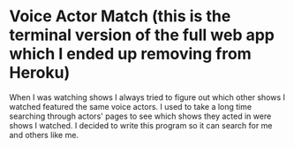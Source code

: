 # Voice Actor Match (this is the terminal version of the full web app which I ended up removing from Heroku)
When I was watching shows I always tried to figure out which other shows I watched featured the same voice actors. I used to take a long time searching through actors' pages to see which shows they acted in were shows I watched. I decided to write this program so it can search for me and others like me.
